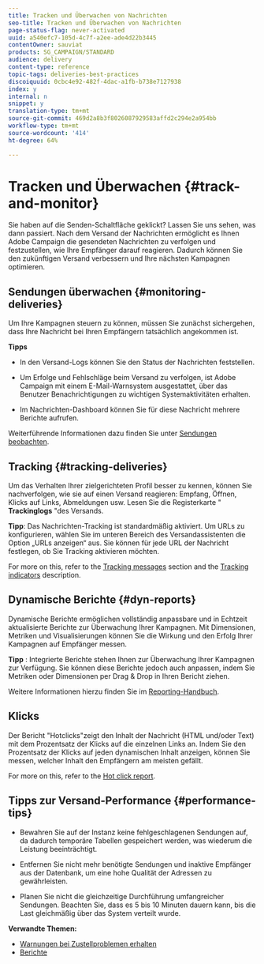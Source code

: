 ```yaml
---
title: Tracken und Überwachen von Nachrichten
seo-title: Tracken und Überwachen von Nachrichten
page-status-flag: never-activated
uuid: a540efc7-105d-4c7f-a2ee-ade4d22b3445
contentOwner: sauviat
products: SG_CAMPAIGN/STANDARD
audience: delivery
content-type: reference
topic-tags: deliveries-best-practices
discoiquuid: 0cbc4e92-482f-4dac-a1fb-b738e7127938
index: y
internal: n
snippet: y
translation-type: tm+mt
source-git-commit: 469d2a8b3f8026087929583affd2c294e2a954bb
workflow-type: tm+mt
source-wordcount: '414'
ht-degree: 64%

---
```



# Tracken und Überwachen {#track-and-monitor}

Sie haben auf die Senden-Schaltfläche geklickt? Lassen Sie uns sehen, was dann passiert. Nach dem Versand der Nachrichten ermöglicht es Ihnen Adobe Campaign die gesendeten Nachrichten zu verfolgen und festzustellen, wie Ihre Empfänger darauf reagieren. Dadurch können Sie den zukünftigen Versand verbessern und Ihre nächsten Kampagnen optimieren.

## Sendungen überwachen {#monitoring-deliveries}

Um Ihre Kampagnen steuern zu können, müssen Sie zunächst sichergehen, dass Ihre Nachricht bei Ihren Empfängern tatsächlich angekommen ist.

**Tipps**

* In den Versand-Logs können Sie den Status der Nachrichten feststellen.

* Um Erfolge und Fehlschläge beim Versand zu verfolgen, ist Adobe Campaign mit einem E-Mail-Warnsystem ausgestattet, über das Benutzer Benachrichtigungen zu wichtigen Systemaktivitäten erhalten.

* Im Nachrichten-Dashboard können Sie für diese Nachricht mehrere Berichte aufrufen.

Weiterführende Informationen dazu finden Sie unter [Sendungen beobachten](../../sending/using/monitoring-a-delivery.md).

## Tracking {#tracking-deliveries}

Um das Verhalten Ihrer zielgerichteten Profil besser zu kennen, können Sie nachverfolgen, wie sie auf einen Versand reagieren: Empfang, Öffnen, Klicks auf Links, Abmeldungen usw. Lesen Sie die Registerkarte &quot; **Trackinglogs** &quot;des Versands.

**Tipp**: Das Nachrichten-Tracking ist standardmäßig aktiviert. Um URLs zu konfigurieren, wählen Sie im unteren Bereich des Versandassistenten die Option „URLs anzeigen“ aus. Sie können für jede URL der Nachricht festlegen, ob Sie Tracking aktivieren möchten.

For more on this, refer to the [Tracking messages](../../sending/using/tracking-messages.md) section and the [Tracking indicators](../../reporting/using/tracking-indicators.md) description.

## Dynamische Berichte {#dyn-reports}

Dynamische Berichte ermöglichen vollständig anpassbare und in Echtzeit aktualisierte Berichte zur Überwachung Ihrer Kampagnen. Mit Dimensionen, Metriken und Visualisierungen können Sie die Wirkung und den Erfolg Ihrer Kampagnen auf Empfänger messen.

**Tipp** : Integrierte Berichte stehen Ihnen zur Überwachung Ihrer Kampagnen zur Verfügung. Sie können diese Berichte jedoch auch anpassen, indem Sie Metriken oder Dimensionen per Drag &amp; Drop in Ihren Bericht ziehen.

Weitere Informationen hierzu finden Sie im [Reporting-Handbuch](../../reporting/using/about-dynamic-reports.md).

## Klicks

Der Bericht &quot;Hotclicks&quot;zeigt den Inhalt der Nachricht (HTML und/oder Text) mit dem Prozentsatz der Klicks auf die einzelnen Links an. Indem Sie den Prozentsatz der Klicks auf jeden dynamischen Inhalt anzeigen, können Sie messen, welcher Inhalt den Empfängern am meisten gefällt.

For more on this, refer to the [Hot click report](../../reporting/using/hot-clicks.md).

## Tipps zur Versand-Performance {#performance-tips}

* Bewahren Sie auf der Instanz keine fehlgeschlagenen Sendungen auf, da dadurch temporäre Tabellen gespeichert werden, was wiederum die Leistung beeinträchtigt.

* Entfernen Sie nicht mehr benötigte Sendungen und inaktive Empfänger aus der Datenbank, um eine hohe Qualität der Adressen zu gewährleisten.

* Planen Sie nicht die gleichzeitige Durchführung umfangreicher Sendungen. Beachten Sie, dass es 5 bis 10 Minuten dauern kann, bis die Last gleichmäßig über das System verteilt wurde.

**Verwandte Themen:**

* [Warnungen bei Zustellproblemen erhalten](../../sending/using/receiving-alerts-when-failures-happen.md)
* [Berichte](../../reporting/using/about-dynamic-reports.md)
